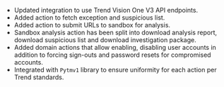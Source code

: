 * Updated integration to use Trend Vision One V3 API endpoints.
* Added action to fetch exception and suspicious list.
* Added action to submit URLs to sandbox for analysis.
* Sandbox analysis action has been split into download analysis report, download suspicious list and download investigation package.
* Added domain actions that allow enabling, disabling user accounts in addition to forcing sign-outs and password resets for compromised accounts.
* Integrated with `Pytmv1` library to ensure uniformity for each action per Trend standards.